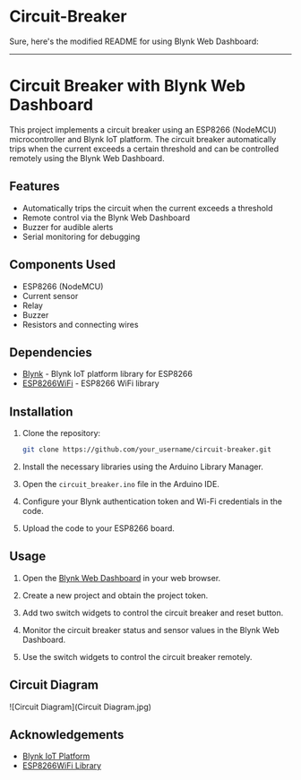 # Circuit-Breaker
Sure, here's the modified README for using Blynk Web Dashboard:

---

# Circuit Breaker with Blynk Web Dashboard

This project implements a circuit breaker using an ESP8266 (NodeMCU) microcontroller and Blynk IoT platform. The circuit breaker automatically trips when the current exceeds a certain threshold and can be controlled remotely using the Blynk Web Dashboard.

## Features

- Automatically trips the circuit when the current exceeds a threshold
- Remote control via the Blynk Web Dashboard
- Buzzer for audible alerts
- Serial monitoring for debugging

## Components Used

- ESP8266 (NodeMCU)
- Current sensor
- Relay
- Buzzer
- Resistors and connecting wires

## Dependencies

- [Blynk](https://github.com/blynkkk/blynk-library) - Blynk IoT platform library for ESP8266
- [ESP8266WiFi](https://github.com/esp8266/Arduino/tree/master/libraries/ESP8266WiFi) - ESP8266 WiFi library

## Installation

1. Clone the repository:

    ```bash
    git clone https://github.com/your_username/circuit-breaker.git
    ```

2. Install the necessary libraries using the Arduino Library Manager.

3. Open the `circuit_breaker.ino` file in the Arduino IDE.

4. Configure your Blynk authentication token and Wi-Fi credentials in the code.

5. Upload the code to your ESP8266 board.

## Usage

1. Open the [Blynk Web Dashboard](https://blynk.io/dashboard/web) in your web browser.

2. Create a new project and obtain the project token.

3. Add two switch widgets to control the circuit breaker and reset button.

4. Monitor the circuit breaker status and sensor values in the Blynk Web Dashboard.

5. Use the switch widgets to control the circuit breaker remotely.

## Circuit Diagram

![Circuit Diagram](Circuit Diagram.jpg)

## Acknowledgements

- [Blynk IoT Platform](https://blynk.io/)
- [ESP8266WiFi Library](https://github.com/esp8266/Arduino/tree/master/libraries/ESP8266WiFi)
